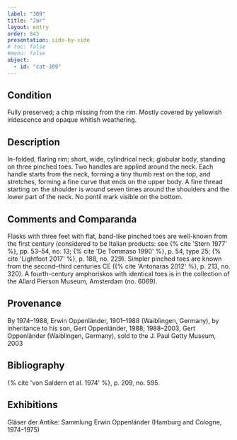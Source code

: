 ```yaml
---
label: "309"
title: "Jar"
layout: entry
order: 843
presentation: side-by-side
# toc: false
#menu: false 
object:
  - id: "cat-309"
---
```


## Condition

Fully preserved; a chip missing from the rim. Mostly covered by yellowish iridescence and opaque whitish weathering.

## Description

In-folded, flaring rim; short, wide, cylindrical neck; globular body, standing on three pinched toes. Two handles are applied around the neck. Each handle starts from the neck, forming a tiny thumb rest on the top, and stretches, forming a fine curve that ends on the upper body. A fine thread starting on the shoulder is wound seven times around the shoulders and the lower part of the neck. No pontil mark visible on the bottom.

## Comments and Comparanda

Flasks with three feet with flat, band-like pinched toes are well-known from the first century (considered to be Italian products: see {% cite 'Stern 1977' %}, pp. 53–54, no. 13; {% cite 'De Tommaso 1990' %}, p. 54, type 25; {% cite 'Lightfoot 2017' %}, p. 188, no. 229). Simpler pinched toes are known from the second–third centuries CE ({% cite 'Antonaras 2012' %}, p. 213, no. 320). A fourth-century amphoriskos with identical toes is in the collection of the Allard Pierson Museum, Amsterdam (no. 6069).

## Provenance

By 1974–1988, Erwin Oppenländer, 1901–1988 (Waiblingen, Germany), by inheritance to his son, Gert Oppenländer, 1988; 1988–2003, Gert Oppenländer (Waiblingen, Germany), sold to the J. Paul Getty Museum, 2003

## Bibliography

{% cite 'von Saldern et al. 1974' %}, p. 209, no. 595.

## Exhibitions

Gläser der Antike: Sammlung Erwin Oppenländer (Hamburg and Cologne, 1974–1975)